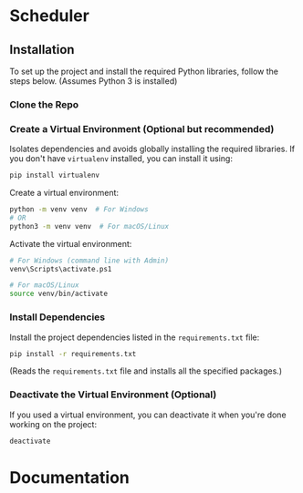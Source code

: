 # Scheduler

## Installation

To set up the project and install the required Python libraries, follow the steps below.
(Assumes Python 3 is installed)

### Clone the Repo

### Create a Virtual Environment (Optional but recommended)

Isolates dependencies and avoids globally installing the required libraries.
If you don't have `virtualenv` installed, you can install it using:

```bash
pip install virtualenv
```

Create a virtual environment:

```bash
python -m venv venv  # For Windows
# OR
python3 -m venv venv  # For macOS/Linux
```

Activate the virtual environment:

```bash
# For Windows (command line with Admin)
venv\Scripts\activate.ps1

# For macOS/Linux
source venv/bin/activate
```

### Install Dependencies

Install the project dependencies listed in the `requirements.txt` file:

```bash
pip install -r requirements.txt
```

(Reads the `requirements.txt` file and installs all the specified packages.)

### Deactivate the Virtual Environment (Optional)

If you used a virtual environment, you can deactivate it when you're done working on the project:

```bash
deactivate
```


# Documentation